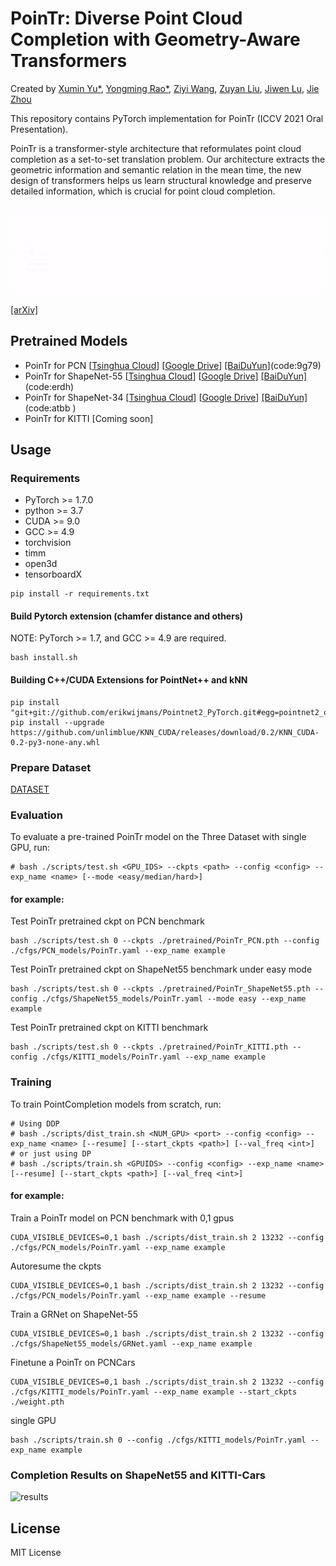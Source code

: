 # PoinTr: Diverse Point Cloud Completion with Geometry-Aware Transformers

Created by [Xumin Yu\*](https://yuxumin.github.io/), [Yongming Rao\*](https://raoyongming.github.io/), [Ziyi Wang](https://github.com/LavenderLA), [Zuyan Liu](https://github.com/lzy-19), [Jiwen Lu](https://scholar.google.com/citations?user=TN8uDQoAAAAJ&hl=en&authuser=1), [Jie Zhou](https://scholar.google.com/citations?user=6a79aPwAAAAJ&hl=en&authuser=1)

This repository contains PyTorch implementation for PoinTr (ICCV 2021 Oral Presentation).

PoinTr is a transformer-style architecture that reformulates point cloud completion as a set-to-set translation problem. Our architecture extracts the geometric information and semantic relation in the mean time, the new design of transformers helps us learn structural knowledge and preserve detailed information, which is crucial for point cloud completion.

![intro](fig/pointr.gif)

[[arXiv]]()

## Pretrained Models

 - PoinTr for PCN [[Tsinghua Cloud](https://cloud.tsinghua.edu.cn/f/55b01b2990e040aa9cb0/?dl=1)] [[Google Drive](https://drive.google.com/file/d/182xUHiUyIQhgqstFTVPoCyYyxmdiZlxq/view?usp=sharing)] [[BaiDuYun]](https://pan.baidu.com/s/1iGenIM076akP8EgbYFBWyw)(code:9g79)
 - PoinTr for ShapeNet-55 [[Tsinghua Cloud](https://cloud.tsinghua.edu.cn/f/4a7027b83da343bb9ac9/?dl=1)] [[Google Drive](https://drive.google.com/file/d/1WzERLlbSwzGOBybzkjBrApwyVMTG00CJ/view?usp=sharing)] [[BaiDuYun]](https://pan.baidu.com/s/1T4NqN5HQkInDTlNAX2KHbQ) (code:erdh) 
 - PoinTr for ShapeNet-34 [[Tsinghua Cloud](https://cloud.tsinghua.edu.cn/f/ac82414f884d445ebd54/?dl=1)] [[Google Drive](https://drive.google.com/file/d/1Xy6wZjgJNhOYe3wDA-SbLMmGwBJ0jcBz/view?usp=sharing)] [[BaiDuYun]](https://pan.baidu.com/s/1zAxYf_9ixixqR7lvnBsRNQ) (code:atbb ) 
 - PoinTr for KITTI [Coming soon]   

## Usage

### Requirements

- PyTorch >= 1.7.0
- python >= 3.7
- CUDA >= 9.0
- GCC >= 4.9 
- torchvision
- timm
- open3d
- tensorboardX

```
pip install -r requirements.txt
```

#### Build Pytorch extension (chamfer distance and others)

NOTE: PyTorch >= 1.7,  and GCC >= 4.9 are required.

```
bash install.sh
```

#### Building C++/CUDA Extensions for PointNet++ and kNN
```
pip install "git+git://github.com/erikwijmans/Pointnet2_PyTorch.git#egg=pointnet2_ops&subdirectory=pointnet2_ops_lib"
pip install --upgrade https://github.com/unlimblue/KNN_CUDA/releases/download/0.2/KNN_CUDA-0.2-py3-none-any.whl
```

### Prepare Dataset

[DATASET](./DATASET.md)

### Evaluation

To evaluate a pre-trained PoinTr model on the Three Dataset with single GPU, run:

```
# bash ./scripts/test.sh <GPU_IDS> --ckpts <path> --config <config> --exp_name <name> [--mode <easy/median/hard>]
```
#### for example:
Test PoinTr pretrained ckpt on PCN benchmark
```
bash ./scripts/test.sh 0 --ckpts ./pretrained/PoinTr_PCN.pth --config ./cfgs/PCN_models/PoinTr.yaml --exp_name example
```
Test PoinTr pretrained ckpt on ShapeNet55 benchmark under easy mode
```
bash ./scripts/test.sh 0 --ckpts ./pretrained/PoinTr_ShapeNet55.pth --config ./cfgs/ShapeNet55_models/PoinTr.yaml --mode easy --exp_name example
```
Test PoinTr pretrained ckpt on KITTI benchmark
```
bash ./scripts/test.sh 0 --ckpts ./pretrained/PoinTr_KITTI.pth --config ./cfgs/KITTI_models/PoinTr.yaml --exp_name example
```

### Training

To train PointCompletion models from scratch, run:

```
# Using DDP
# bash ./scripts/dist_train.sh <NUM_GPU> <port> --config <config> --exp_name <name> [--resume] [--start_ckpts <path>] [--val_freq <int>]
# or just using DP
# bash ./scripts/train.sh <GPUIDS> --config <config> --exp_name <name> [--resume] [--start_ckpts <path>] [--val_freq <int>]
```
####  for example:
Train a PoinTr model on PCN benchmark with 0,1 gpus
```
CUDA_VISIBLE_DEVICES=0,1 bash ./scripts/dist_train.sh 2 13232 --config ./cfgs/PCN_models/PoinTr.yaml --exp_name example
```
Autoresume the ckpts
```
CUDA_VISIBLE_DEVICES=0,1 bash ./scripts/dist_train.sh 2 13232 --config ./cfgs/PCN_models/PoinTr.yaml --exp_name example --resume
```
Train a GRNet on ShapeNet-55
```
CUDA_VISIBLE_DEVICES=0,1 bash ./scripts/dist_train.sh 2 13232 --config ./cfgs/ShapeNet55_models/GRNet.yaml --exp_name example
```
Finetune a PoinTr on PCNCars
```
CUDA_VISIBLE_DEVICES=0,1 bash ./scripts/dist_train.sh 2 13232 --config ./cfgs/KITTI_models/PoinTr.yaml --exp_name example --start_ckpts ./weight.pth
```

single GPU
```
bash ./scripts/train.sh 0 --config ./cfgs/KITTI_models/PoinTr.yaml --exp_name example
```

### Completion Results on ShapeNet55 and KITTI-Cars

![results](fig/VisResults.gif)

## License
MIT License
